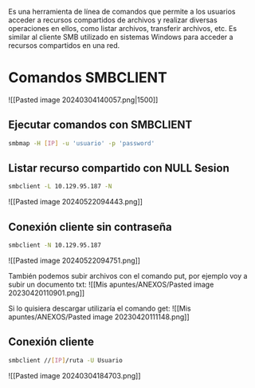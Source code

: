 Es una herramienta de línea de comandos que permite a los usuarios acceder a recursos compartidos de archivos y realizar diversas operaciones en ellos, como listar archivos, transferir archivos, etc. Es similar al cliente SMB utilizado en sistemas Windows para acceder a recursos compartidos en una red.

# Comandos SMBCLIENT
![[Pasted image 20240304140057.png|1500]]

## Ejecutar comandos con SMBCLIENT
```Bash
smbmap -H [IP] -u 'usuario' -p 'password'
```

## Listar recurso compartido con NULL Sesion
```Bash
smbclient -L 10.129.95.187 -N
```
![[Pasted image 20240522094443.png]]

## Conexión cliente sin contraseña
```Bash
smbclient -N 10.129.95.187 
```
![[Pasted image 20240522094751.png]]

También podemos subir archivos con el comando put, por ejemplo voy a subir un documento txt:
![[Mis apuntes/ANEXOS/Pasted image 20230420110901.png]]

Si lo quisiera descargar utilizaría el comando get:
![[Mis apuntes/ANEXOS/Pasted image 20230420111148.png]]

## Conexión cliente
```Bash
smbclient //[IP]/ruta -U Usuario

```
![[Pasted image 20240304184703.png]]

